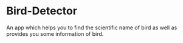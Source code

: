 # Bird-Detector
An app which helps you to find the scientific name of bird as well as provides you some information of bird. 
